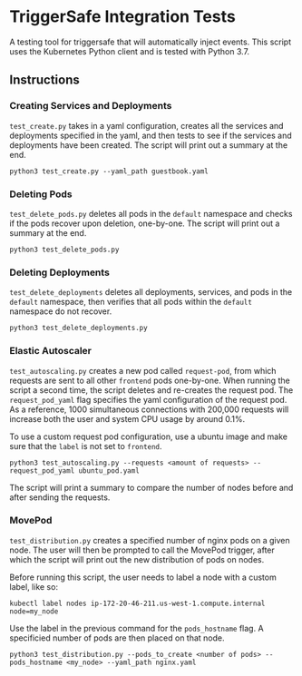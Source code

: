 # TriggerSafe Integration Tests

A testing tool for triggersafe that will automatically inject events. This script uses the Kubernetes Python client and is tested with Python 3.7.

## Instructions

### Creating Services and Deployments

`test_create.py` takes in a yaml configuration, creates all the services and deployments specified in the yaml, and then tests to see if the services and deployments have been created. The script will print out a summary at the end.

    python3 test_create.py --yaml_path guestbook.yaml

### Deleting Pods

`test_delete_pods.py` deletes all pods in the `default` namespace and checks if the pods recover upon deletion, one-by-one. The script will print out a summary at the end.

    python3 test_delete_pods.py

### Deleting Deployments

`test_delete_deployments` deletes all deployments, services, and pods in the `default` namespace, then verifies that all pods within the `default` namespace do not recover.

    python3 test_delete_deployments.py

### Elastic Autoscaler

`test_autoscaling.py` creates a new pod called `request-pod`, from which requests are sent to all other `frontend` pods one-by-one. When running the script a second time, the script deletes and re-creates the request pod. The `request_pod_yaml` flag specifies the yaml configuration of the request pod. As a reference, 1000 simultaneous connections with 200,000 requests will increase both the user and system CPU usage by around 0.1%.

To use a custom request pod configuration, use a ubuntu image and make sure that the `label` is not set to `frontend`.

    python3 test_autoscaling.py --requests <amount of requests> --request_pod_yaml ubuntu_pod.yaml

The script will print a summary to compare the number of nodes before and after sending the requests.

### MovePod

`test_distribution.py` creates a specified number of nginx pods on a given node. The user will then be prompted to call the MovePod trigger, after which the script will print out the new distribution of pods on nodes.

Before running this script, the user needs to label a node with a custom label, like so:

    kubectl label nodes ip-172-20-46-211.us-west-1.compute.internal node=my_node

Use the label in the previous command for the `pods_hostname` flag. A specificied number of pods are then placed on that node.

    python3 test_distribution.py --pods_to_create <number of pods> --pods_hostname <my_node> --yaml_path nginx.yaml
